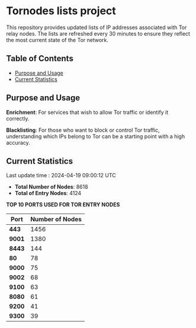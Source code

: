 # Tornodes lists project

This repository provides updated lists of IP addresses associated with Tor relay nodes. The lists are refreshed every 30 minutes to ensure they reflect the most current state of the Tor network.

## Table of Contents

- [Purpose and Usage](#purpose-and-usage)
- [Current Statistics](#current-statistics)


## Purpose and Usage

**Enrichment**: For services that wish to allow Tor traffic or identify it correctly.

**Blacklisting**: For those who want to block or control Tor traffic, understanding which IPs belong to Tor can be a starting point with a high accuracy.

## Current Statistics

Last update time : 2024-04-19 09:00:12 UTC

- **Total Number of Nodes**: 8618
- **Total of Entry Nodes**: 4124

**TOP 10 PORTS USED FOR TOR ENTRY NODES**

| **Port** | **Number of Nodes** |
|------|-----------------|
| **443**   | 1456  |
| **9001**   | 1380  |
| **8443**   | 144  |
| **80**   | 78  |
| **9000**   | 75  |
| **9002**   | 68  |
| **9100**   | 63  |
| **8080**   | 61  |
| **9200**   | 41  |
| **9300**   | 39  |

